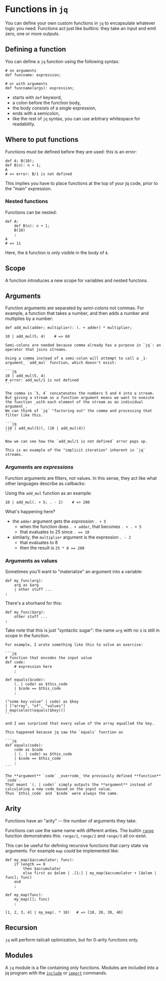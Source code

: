# Functions in `jq`

You can define your own custom functions in `jq` to encapsulate whatever logic you need.
Functions act just like builtins: they take an input and emit zero, one or more outputs.

## Defining a function

You can define a `jq` function using the following syntax:

```jq
# no arguments
def funcname: expression;

# or with arguments
def funcname(args): expression;
```

- starts with `def` keyword,
- a colon before the function body,
- the body consists of a single expression,
- ends with a semicolon,
- like the rest of `jq` syntax, you can use arbitrary whitespace for readability.

## Where to put functions

Functions must be defined before they are used: this is an error:

```jq
def A: B(10);
def B(n): n + 1;
A
# => error: B/1 is not defined
```

This implies you have to place functions at the top of your jq code, prior to the "main" expression.

### Nested functions

Functions can be nested:

```jq
def A:
    def B(n): n + 1;
    B(10)
    ;
A
# => 11
```

Here, the `B` function is only visible in the body of `A`.

## Scope

A function introduces a new scope for variables and nested functons.

## Arguments

Function arguments are separated by _semi-colons_ not commas.
For example, a function that takes a number, and then adds a number and multiplies by a number:

```jq
def add_mul(adder; multiplier): (. + adder) * multiplier;

10 | add_mul(5; 4)    # => 60
```

~~~~exercism/note
Semi-colons are needed because comma already has a purpose in `jq`: an operator that joins streams.

Using a comma instead of a semi-colon will attempt to call a _1-argument_ `add_mul` function, which doesn't exist:

```jq
10 | add_mul(5, 4)
# error: add_mul/1 is not defined
```

The comma in `5, 4` concatenates the numbers 5 and 4 into a stream. 
But giving a stream as a function argument means we want to execute the function _with each element of the stream as an individual argument_.
We can think of `jq` "factoring out" the comma and processing that filter like this.

```jq
(10 | add_mul(5)), (10 | add_mul(4))
```

Now we can see how the `add_mul/1 is not defined` error pops up.

This is an example of the "implicit iteration" inherent in `jq` streams.
~~~~

### Arguments are _expressions_

Function arguments are filters, not values.
In this sense, they act like what other languages describe as callbacks:

Using the `add_mul` function as an example:

```jq
10 | add_mul(. + 5; . - 2)    # => 200
```

What's happening here?

- the `adder` argument gets the _expression_ `. + 5`
  - when the function does `. + adder`, that becomes `. + . + 5`
  - that evaluates to 25 since `. == 10`
- similarly, the `multiplier` argument is the expression `. - 2`
  - that evaluates to 8
  - then the result is `25 * 8 == 200`

### Arguments as values

Sometimes you'll want to "materialize" an argument into a variable:

```jq
def my_func(arg):
    arg as $arg
    | other stuff ...
;
```

There's a shorhand for this:

```jq
def my_func($arg):
    other stuff ...
;
```

Take note that this is just "syntactic sugar": the name `arg` with no `$` is still in scope in the function.

~~~~exercism/caution
For example, I wrote something like this to solve an exercise:

```jq
# function that encodes the input value
def code:
    # expression here
    ;

def equals($code):
    (. | code) as $this_code
    | $code == $this_code
    ;

("some key value" | code) as $key
| ["array", "of", "values"]
| map(select(equals($key)))
```

and I was surprised that every value of the array equalled the key.

This happened because jq saw the `equals` function as

```jq
def equals(code):
    code as $code
    | (. | code) as $this_code
    | $code == $this_code
    ;
```

The **argument** `code` _overrode_ the previously defined **function** `code`.
That meant `(. | code)` simply outputs the **argument** instead of calculating a new code based on the input value.
Thus `$this_code` and `$code` were always the same.
~~~~

## Arity

Functions have an "arity" -- the number of arguments they take.

Functions can use the same name with different arities.
The builtin [`range`][man-range] function demonstrates this: `range/1`, `range/2` and `range/3` all co-exist.

This can be useful for defining recursive functions that carry state via arguments.
For example `map` _could_ be implemented like:

```jq
def my_map($accumulator; func):
    if length == 0
        then $accumulator
        else first as $elem | .[1:] | my_map($accumulator + [$elem | func]; func)
    end
    ;

def my_map(func):
    my_map([]; func)
    ;

[1, 2, 3, 4] | my_map(. * 10)   # => [10, 20, 30, 40]
```

## Recursion

`jq` will perform tailcall optimization, but for 0-arity functions only.

## Modules

A `jq` module is a file containing only functions.
Modules are included into a jq program with the [`include`][man-include] or [`import`][man-import] commands.

[man-range]: https://stedolan.github.io/jq/manual/#range(upto),range(from;upto)range(from;upto;by)
[man-import]: https://stedolan.github.io/jq/manual/#importRelativePathStringasNAME[%3Cmetadata%3E];
[man-include]: https://stedolan.github.io/jq/manual/#includeRelativePathString[%3Cmetadata%3E];
